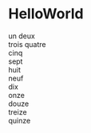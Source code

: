 # HelloWorld
un
deux<br />
trois
quatre<br />
cinq<br />
sept<br />
huit<br />
neuf<br />
dix<br />
onze<br />
douze<br />
treize<br />
quinze
